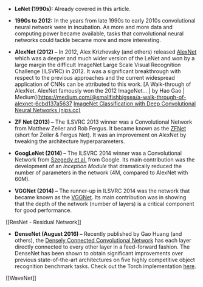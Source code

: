 -   **LeNet (1990s):** Already covered in this article.

-   **1990s to 2012:** In the years from late 1990s to early 2010s convolutional neural network were in incubation. As more and more data and computing power became available, tasks that convolutional neural networks could tackle became more and more interesting.

-   **AlexNet (2012) –** In 2012, Alex Krizhevsky (and others) released [AlexNet](https://papers.nips.cc/paper/4824-imagenet-classification-with-deep-convolutional-neural-networks.pdf) which was a deeper and much wider version of the LeNet and won by a large margin the difficult ImageNet Large Scale Visual Recognition Challenge (ILSVRC) in 2012. It was a significant breakthrough with respect to the previous approaches and the current widespread application of CNNs can be attributed to this work. [A Walk-through of AlexNet. AlexNet famously won the 2012 ImageNet… | by Hao Gao | Medium](https://medium.com/@smallfishbigsea/a-walk-through-of-alexnet-6cbd137a5637 [ImageNet Classification with Deep Convolutional Neural Networks (nips.cc)](https://papers.nips.cc/paper/2012/hash/c399862d3b9d6b76c8436e924a68c45b-Abstract.html)

-   **ZF Net (2013) –** The ILSVRC 2013 winner was a Convolutional Network from Matthew Zeiler and Rob Fergus. It became known as the [ZFNet](http://arxiv.org/abs/1311.2901) (short for Zeiler & Fergus Net). It was an improvement on AlexNet by tweaking the architecture hyperparameters.

-   **GoogLeNet (2014) –** The ILSVRC 2014 winner was a Convolutional Network from [Szegedy et al.](http://arxiv.org/abs/1409.4842) from Google. Its main contribution was the development of an _Inception Module_ that dramatically reduced the number of parameters in the network (4M, compared to AlexNet with 60M).

-   **VGGNet (2014) –** The runner-up in ILSVRC 2014 was the network that became known as the [VGGNet](http://www.robots.ox.ac.uk/~vgg/research/very_deep/). Its main contribution was in showing that the depth of the network (number of layers) is a critical component for good performance.

[[ResNet - Residual Network]]

-   **DenseNet (August 2016) –** Recently published by Gao Huang (and others), the [Densely Connected Convolutional Network](http://arxiv.org/abs/1608.06993) has each layer directly connected to every other layer in a feed-forward fashion. The DenseNet has been shown to obtain significant improvements over previous state-of-the-art architectures on five highly competitive object recognition benchmark tasks. Check out the Torch implementation [here](https://github.com/liuzhuang13/DenseNet).


[[WaveNet]]